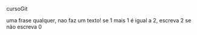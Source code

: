 cursoGit

uma frase qualquer, nao faz um texto! 
se 1 mais 1 é igual a 2, 
    escreva  2 
se não 
    escreva 0 
    
